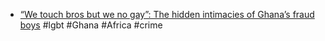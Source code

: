 - [“We touch bros but we no gay”: The hidden intimacies of Ghana’s fraud boys](https://minorityafrica.org/we-touch-bros-but-we-no-gay-the-hidden-intimacies-of-ghanas-fraud-boys/) #lgbt #Ghana #Africa #crime